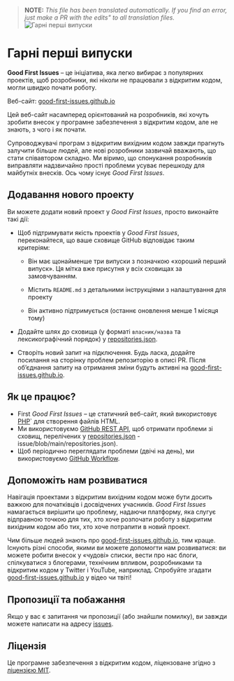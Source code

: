 >**NOTE:** _This file has been translated automatically. If you find an error, just make a PR with the edits" to all translation files._
![Гарні перші випуски](../assets/github/social-preview.png)

# Гарні перші випуски

**Good First Issues** – це ініціатива, яка легко вибирає з популярних проектів, щоб розробники, які ніколи не працювали з відкритим кодом, могли швидко почати роботу.

Веб-сайт: [good-first-issues.github.io](https://good-first-issues.github.io)

Цей веб-сайт насамперед орієнтований на розробників, які хочуть зробити внесок у програмне забезпечення з відкритим кодом, але не знають, з чого і як почати.

Супроводжувачі програм з відкритим вихідним кодом завжди прагнуть залучити більше людей, але нові розробники зазвичай вважають, що стати співавтором складно. Ми віримо, що спонукання розробників виправляти надзвичайно прості проблеми усуває перешкоду для майбутніх внесків. Ось чому існує *Good First Issues*.

## Додавання нового проекту

Ви можете додати новий проект у *Good First Issues*, просто виконайте такі дії:

- Щоб підтримувати якість проектів у *Good First Issues*, переконайтеся, що ваше сховище GitHub відповідає таким критеріям:

     - Він має щонайменше три випуски з позначкою «хороший перший випуск». Ця мітка вже присутня у всіх сховищах за замовчуванням.

     - Містить `README.md` з детальними інструкціями з налаштування для проекту

     - Він активно підтримується (останнє оновлення менше 1 місяця тому)

- Додайте шлях до сховища (у форматі `власник/назва` та лексикографічний порядок) у [repositories.json](https://github.com/gomzyakov/good-first-issue/blob/main/repositories.json).

- Створіть новий запит на підключення. Будь ласка, додайте посилання на сторінку проблем репозиторію в описі PR. Після об’єднання запиту на отримання зміни будуть активні на [good-first-issues.github.io](https://good-first-issues.github.io).

## Як це працює?

- First *Good First Issues* – це статичний веб-сайт, який використовує [PHP](https://www.php.net)` для створення файлів HTML.
- Ми використовуємо [GitHub REST API](https://docs.github.com/en/rest), щоб отримати проблеми зі сховищ, перелічених у [repositories.json](https://github.com/gomzyakov/good-first) -issue/blob/main/repositories.json).
- Щоб періодично переглядати проблеми (двічі на день), ми використовуємо [GitHub Workflow](https://docs.github.com/en/actions/using-workflows).

## Допоможіть нам розвиватися

Навігація проектами з відкритим вихідним кодом може бути досить важкою для початківців і досвідчених учасників. *Good First Issues* намагається вирішити цю проблему, надаючи платформу, яка слугує відправною точкою для тих, хто хоче розпочати роботу з відкритим вихідним кодом або тих, хто хоче потрапити в новий проект.

Чим більше людей знають про [good-first-issues.github.io](https://good-first-issues.github.io), тим краще. Існують різні способи, якими ви можете допомогти нам розвиватися: ви можете робити внесок у «чудові» списки, вести про нас блоги, спілкуватися з блогерами, технічним впливом, розробниками та відкритим кодом у Twitter і YouTube, наприклад. Спробуйте згадати [good-first-issues.github.io](https://good-first-issues.github.io) у відео чи твіті!

## Пропозиції та побажання

Якщо у вас є запитання чи пропозиції (або знайшли помилку), ви завжди можете написати на адресу [issues](https://github.com/good-first-issues/good-first-issues.github.io/issues).

## Ліцензія

Це програмне забезпечення з відкритим кодом, ліцензоване згідно з [ліцензією MIT](https://github.com/good-first-issues/good-first-issues.github.io/blob/main/LICENSE).
